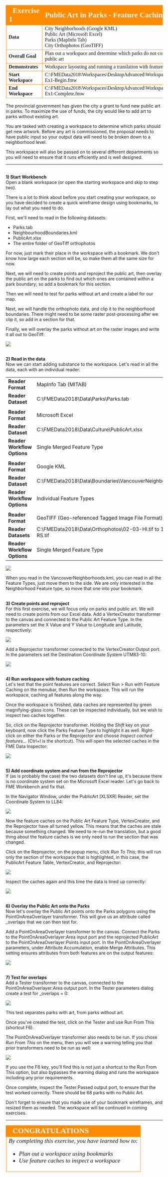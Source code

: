 <!--Exercise Section-->


<table style="border-spacing: 0px;border-collapse: collapse;font-family:serif">
<tr>
<td style="vertical-align:middle;background-color:darkorange;border: 2px solid darkorange">
<i class="fa fa-cogs fa-lg fa-pull-left fa-fw" style="color:white;padding-right: 12px;vertical-align:text-top"></i>
<span style="color:white;font-size:x-large;font-weight: bold">Exercise 1</span>
</td>
<!--AKA What Does the Log Say?-->
<td style="border: 2px solid darkorange;background-color:darkorange;color:white">
<span style="color:white;font-size:x-large;font-weight: bold">Public Art in Parks - Feature Caching</span>
</td>
</tr>

<tr>
<td style="border: 1px solid darkorange; font-weight: bold">Data</td>
<td style="border: 1px solid darkorange">City Neighborhoods (Google KML)<br>Public Art (Microsoft Excel)<br>
Parks (MapInfo Tab)<br>
City Orthophotos (GeoTIFF)</td>
</tr>

<tr>
<td style="border: 1px solid darkorange; font-weight: bold">Overall Goal</td>
<td style="border: 1px solid darkorange">Plan out a workspace and determine which parks do not contain public art</td>
</tr>

<tr>
<td style="border: 1px solid darkorange; font-weight: bold">Demonstrates</td>
<td style="border: 1px solid darkorange">Workspace layouting and running a translation with feature caches</td>
</tr>

<tr>
<td style="border: 1px solid darkorange; font-weight: bold">Start Workspace</td>
<td style="border: 1px solid darkorange">C:\FMEData2018\Workspaces\DesktopAdvanced\WorkspaceDesign-Ex1-Begin.fmw</td>
</tr>

<tr>
<td style="border: 1px solid darkorange; font-weight: bold">End Workspace</td>
<td style="border: 1px solid darkorange">C:\FMEData2018\Workspaces\DesktopAdvanced\WorkspaceDesign-Ex1-Complete.fmw</td>
</tr>

</table>

The provincial government has given the city a grant to fund new public art in parks. To maximize the use of funds, the city would like to add art to parks without existing art. 

You are tasked with creating a workspace to determine which parks should get new artwork. Before any art is commissioned, the proposal needs to have public input so your output data will need to be broken down to a neighborhood level. 

This workspace will also be passed on to several different departments so you will need to ensure that it runs efficiently and is well designed. 

---
<br>**1) Start Workbench**
<br>Open a blank workspace (or open the starting workspace and skip to step two).

There is a lot to think about before you start creating your workspace, so you have decided to create a quick wireframe design using bookmarks, to lay out what you need to do.

First, we'll need to read in the following datasets:

- Parks.tab
- NeighbourhoodBoundaries.kml
- PublicArt.xlsx
- The entire folder of GeoTiff orthophotos

For now, just mark their place in the workspace with a bookmark. We don't know how large each section will be, so make them all the same size for now. 

Next, we will need to create points and reproject the public art, then overlay the public art on the parks to find out which ones are contained within a park boundary; so add a bookmark for this section. 

Then we will need to test for parks without art and create a label for our map. 

Next, we will handle the orthophoto data, and clip it to the neighborhood boundaries. There might need to be some raster post-processing after we clip it, so add in a section for that. 

Finally, we will overlay the parks without art on the raster images and write it all out to GeoTiff: 

![](./Images/Img2.200.Ex1.WorkspaceWireframe.png)

<br>**2) Read in the data**
<br>Now we can start adding substance to the workspace. Let's read in all the data, each with an individual reader:

<table style="border: 0px">

<tr>
<td style="font-weight: bold">Reader Format</td>
<td style="">MapInfo Tab (MITAB)</td>
</tr>

<tr>
<td style="font-weight: bold">Reader Dataset</td>
<td style="">C:\FMEData2018\Data\Parks\Parks.tab</td>
</tr>

<tr>
    <td></td><td></td>
<tr>

<tr>
<td style="font-weight: bold">Reader Format</td>
<td style="">Microsoft Excel </td>
</tr>

<tr>
<td style="font-weight: bold">Reader Dataset</td>
<td style="">C:\FMEData2018\Data\Culture\PublicArt.xlsx</td>
</tr>

<tr>
<td style="font-weight: bold">Reader Workflow Options</td>
<td style="">Single Merged Feature Type</td>
</tr>

<tr>
    <td></td><td></td>
</tr>

<tr>
<td style="font-weight: bold">Reader Format</td>
<td style="">Google KML </td>
</tr>

<tr>
<td style="font-weight: bold">Reader Dataset</td>
<td style="">C:\FMEData2018\Data\Boundaries\VancouverNeighborhoods.kml</td>
</tr>

<tr>
<td style="font-weight: bold">Reader Workflow Options</td>
<td style="">Individual Feature Types</td>
</tr>

<tr>
    <td></td><td></td>
</tr>

<tr>
<td style="font-weight: bold">Reader Format</td>
<td style="">GeoTIFF (Geo-referenced Tagged Image File Format) </td>
</tr>

<tr>
<td style="font-weight: bold">Reader Datasets</td>
<td style="">C:\FMEData2018\Data\Orthophotos\02-03-HI.tif to 14-15-RS.tif</td>
</tr>

<tr>
<td style="font-weight: bold">Reader Workflow Options</td>
<td style="">Single Merged Feature Type</td>
</tr>

</table>

![](./Images/Img2.201.Ex1.ReadInAllData.png)

When you read in the VancouverNeighborhoods.kml, you can read in all the Feature Types, just move them to the side. We are only interested in the Neighborhood Feature type, so move that one into your bookmark.


<br>**3) Create points and reproject**
<br>For this first exercise, we will focus only on parks and public art. We will need to create points from our Excel data. Add a VertexCreator transformer to the canvas and connected to the Public Art Feature Type. In the parameters set the X Value and Y Value to Longitude and Latitude, respectively: 

![](./Images/Img2.202.Ex1.VertexCreatorParameters.png)

Add a Reprojector transformer connected to the VertexCreator:Output port. In the parameters set the Destination Coordinate System UTM83-10:

![](./Images/Img2.203.Ex1.ReprojectorParameters.png)


<br>**4) Run workspace with feature caching**
<br>Let's test that the point features are correct. Select Run &gt; Run with Feature Caching on the menubar, then Run the workspace. This will run the workspace, caching all features along the way. 

Once the workspace is finished, data caches are represented by green magnifying-glass icons. These can be inspected individually, but we wish to inspect two caches together. 

So, click on the Reprojector transformer. Holding the _Shift_ key on your keyboard, now click the Parks Feature Type to highlight it as well. Right-click on either the Parks or the Reprojector and choose *Inspect cached features...* (Ctrl+I is the shortcut). This will open the selected caches in the FME Data Inspector:

![](./Images/Img2.204.Ex1.SelectBothInspectFeatureCaches.png)


<br>**5) Add coordinate system and run from the Reprojector**
<br>If (as is probably the case) the two datasets don't line up, it's because there is no coordinate system set on the Microsoft Excel reader. Let's go back to FME Workbench and fix that. 

In the Navigator Window, under the PublicArt &#91;XLSXR&#93; Reader, set the Coordinate System to LL84:

![](./Images/Img2.205.Ex1.SetCoordSystemPublicArt.png)

Now the feature caches on the Public Art Feature Type, VertexCreator, and the Reprojector have all turned yellow. This means that the caches are stale because something changed. We need to re-run the translation, but a good thing about the feature caches is we only need to run the section that was changed.

Click on the Reprojector, on the popup menu, click *Run To This*; this will run only the section of the workspace that is highlighted, in this case, the PublicArt Feature Table, VertexCreator, and Reprojector:

![](./Images/Img2.206.Ex1.RunToThisReprojector.png)

Inspect the caches again and this time the data is lined up correctly:

![](./Images/Img2.207.Ex1.InspectCorrectData.png)


<br>**6) Overlay the Public Art onto the Parks**
<br>Now let's overlay the Public Art points onto the Parks polygons using the PointOnAreaOverlayer transformer. This will give us an attribute called _overlaps that we can then test for. 

Add a PointOnAreaOverlayer transformer to the canvas. Connect the Parks to the PointOnAreaOverlayer:Area input port and the reprojected PublicArt to the PointOnAreaOverlayer:Points input port. In the PointOnAreaOverlayer parameters, under Attribute Accumulation, enable Merge Attributes. This setting ensures attributes from both features are on the output features:

![](./Images/Img2.208.Ex1.PointOnAreaOverlayerParameter.png)


<br>**7) Test for overlaps**
<br>Add a Tester transformer to the canvas, connected to the PointOnAreaOverlayer:Area output port. In the Tester parameters dialog create a test for _overlaps = 0:

![](./Images/Img2.209.Ex1.TesterOverlaps.png)

This test separates parks with art, from parks without art.

Once you've created the test, click on the Tester and use Run From This (shortcut F6). 

The PointOnAreaOverlayer transformer also needs to be run. If you chose *Run From This* on the menu, then you will see a warning telling you that prior transformers need to be run as well:

![](./Images/Img2.210.Ex1.StaleCacheWarningDialog.png)

If you use the F6 key, you'll find this is not just a shortcut to the Run From This option, but also bypasses the warning dialog and runs the workspace including any prior requirements.

Once complete, inspect the Tester:Passed output port, to ensure that the test worked correctly. There should be 68 parks with no Public Art. 

Don't forget to ensure that you made use of your bookmark wireframes, and resized them as needed. The workspace will be continued in coming exercises. 

---

<!--Exercise Congratulations Section--> 

<table style="border-spacing: 0px">
<tr>
<td style="vertical-align:middle;background-color:darkorange;border: 2px solid darkorange">
<i class="fa fa-thumbs-o-up fa-lg fa-pull-left fa-fw" style="color:white;padding-right: 12px;vertical-align:text-top"></i>
<span style="color:white;font-size:x-large;font-weight: bold;font-family:serif">CONGRATULATIONS</span>
</td>
</tr>

<tr>
<td style="border: 1px solid darkorange">
<span style="font-family:serif; font-style:italic; font-size:larger">
By completing this exercise, you have learned how to:
<ul><li>Plan out a workspace using bookmarks</li>
<li>Use feature caches to inspect a workspace</li></ul>
</span>
</td>
</tr>
</table>